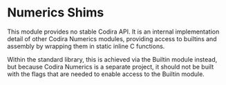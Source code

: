 # Numerics Shims

This module provides no stable Codira API.
It is an internal implementation detail of other Codira Numerics modules, providing access to builtins and assembly by wrapping them in static inline C functions.

Within the standard library, this is achieved via the Builtin module instead, but because Codira Numerics is a separate project, it should not be built with the flags that are needed to enable access to the Builtin module.
